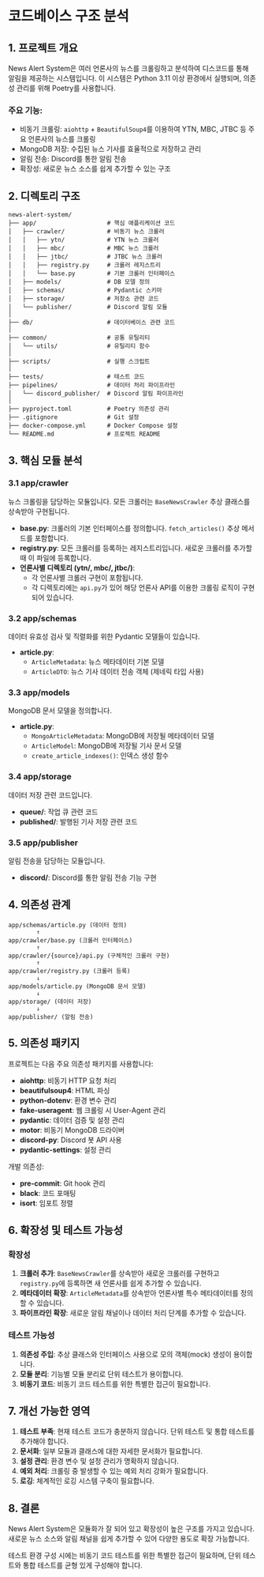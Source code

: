 # 코드베이스 구조 분석

## 1. 프로젝트 개요

News Alert System은 여러 언론사의 뉴스를 크롤링하고 분석하여 디스코드를 통해 알림을 제공하는 시스템입니다. 이 시스템은 Python 3.11 이상 환경에서 실행되며, 의존성 관리를 위해 Poetry를 사용합니다. 

### 주요 기능:
- 비동기 크롤링: `aiohttp` + `BeautifulSoup4`를 이용하여 YTN, MBC, JTBC 등 주요 언론사의 뉴스를 크롤링
- MongoDB 저장: 수집된 뉴스 기사를 효율적으로 저장하고 관리
- 알림 전송: Discord를 통한 알림 전송
- 확장성: 새로운 뉴스 소스를 쉽게 추가할 수 있는 구조

## 2. 디렉토리 구조

```
news-alert-system/
├── app/                    # 핵심 애플리케이션 코드
│   ├── crawler/            # 비동기 뉴스 크롤러
│   │   ├── ytn/            # YTN 뉴스 크롤러
│   │   ├── mbc/            # MBC 뉴스 크롤러 
│   │   ├── jtbc/           # JTBC 뉴스 크롤러
│   │   ├── registry.py     # 크롤러 레지스트리
│   │   └── base.py         # 기본 크롤러 인터페이스
│   ├── models/             # DB 모델 정의
│   ├── schemas/            # Pydantic 스키마
│   ├── storage/            # 저장소 관련 코드
│   └── publisher/          # Discord 알림 모듈
│
├── db/                     # 데이터베이스 관련 코드
│
├── common/                 # 공통 유틸리티
│   └── utils/              # 유틸리티 함수
│
├── scripts/                # 실행 스크립트
│
├── tests/                  # 테스트 코드
├── pipelines/              # 데이터 처리 파이프라인
│   └── discord_publisher/  # Discord 알림 파이프라인
│
├── pyproject.toml          # Poetry 의존성 관리
├── .gitignore              # Git 설정
├── docker-compose.yml      # Docker Compose 설정
└── README.md               # 프로젝트 README
```

## 3. 핵심 모듈 분석

### 3.1 app/crawler

뉴스 크롤링을 담당하는 모듈입니다. 모든 크롤러는 `BaseNewsCrawler` 추상 클래스를 상속받아 구현됩니다.

- **base.py**: 크롤러의 기본 인터페이스를 정의합니다. `fetch_articles()` 추상 메서드를 포함합니다.
- **registry.py**: 모든 크롤러를 등록하는 레지스트리입니다. 새로운 크롤러를 추가할 때 이 파일에 등록합니다.
- **언론사별 디렉토리 (ytn/, mbc/, jtbc/)**:
  - 각 언론사별 크롤러 구현이 포함됩니다.
  - 각 디렉토리에는 `api.py`가 있어 해당 언론사 API를 이용한 크롤링 로직이 구현되어 있습니다.

### 3.2 app/schemas

데이터 유효성 검사 및 직렬화를 위한 Pydantic 모델들이 있습니다.

- **article.py**:
  - `ArticleMetadata`: 뉴스 메타데이터 기본 모델
  - `ArticleDTO`: 뉴스 기사 데이터 전송 객체 (제네릭 타입 사용)

### 3.3 app/models

MongoDB 문서 모델을 정의합니다.

- **article.py**:
  - `MongoArticleMetadata`: MongoDB에 저장될 메타데이터 모델
  - `ArticleModel`: MongoDB에 저장될 기사 문서 모델
  - `create_article_indexes()`: 인덱스 생성 함수

### 3.4 app/storage

데이터 저장 관련 코드입니다.

- **queue/**: 작업 큐 관련 코드
- **published/**: 발행된 기사 저장 관련 코드

### 3.5 app/publisher

알림 전송을 담당하는 모듈입니다.

- **discord/**: Discord를 통한 알림 전송 기능 구현

## 4. 의존성 관계

```
app/schemas/article.py (데이터 정의)
        ↑
app/crawler/base.py (크롤러 인터페이스)
        ↑
app/crawler/{source}/api.py (구체적인 크롤러 구현)
        ↑
app/crawler/registry.py (크롤러 등록)
        ↓
app/models/article.py (MongoDB 문서 모델)
        ↓
app/storage/ (데이터 저장)
        ↓
app/publisher/ (알림 전송)
```

## 5. 의존성 패키지

프로젝트는 다음 주요 의존성 패키지를 사용합니다:

- **aiohttp**: 비동기 HTTP 요청 처리
- **beautifulsoup4**: HTML 파싱
- **python-dotenv**: 환경 변수 관리
- **fake-useragent**: 웹 크롤링 시 User-Agent 관리
- **pydantic**: 데이터 검증 및 설정 관리
- **motor**: 비동기 MongoDB 드라이버
- **discord-py**: Discord 봇 API 사용
- **pydantic-settings**: 설정 관리

개발 의존성:
- **pre-commit**: Git hook 관리
- **black**: 코드 포매팅
- **isort**: 임포트 정렬

## 6. 확장성 및 테스트 가능성

### 확장성

1. **크롤러 추가**: `BaseNewsCrawler`를 상속받아 새로운 크롤러를 구현하고 `registry.py`에 등록하면 새 언론사를 쉽게 추가할 수 있습니다.
2. **메타데이터 확장**: `ArticleMetadata`를 상속받아 언론사별 특수 메타데이터를 정의할 수 있습니다.
3. **파이프라인 확장**: 새로운 알림 채널이나 데이터 처리 단계를 추가할 수 있습니다.

### 테스트 가능성

1. **의존성 주입**: 추상 클래스와 인터페이스 사용으로 모의 객체(mock) 생성이 용이합니다.
2. **모듈 분리**: 기능별 모듈 분리로 단위 테스트가 용이합니다.
3. **비동기 코드**: 비동기 코드 테스트를 위한 특별한 접근이 필요합니다.

## 7. 개선 가능한 영역

1. **테스트 부족**: 현재 테스트 코드가 충분하지 않습니다. 단위 테스트 및 통합 테스트를 추가해야 합니다.
2. **문서화**: 일부 모듈과 클래스에 대한 자세한 문서화가 필요합니다.
3. **설정 관리**: 환경 변수 및 설정 관리가 명확하지 않습니다.
4. **예외 처리**: 크롤링 중 발생할 수 있는 예외 처리 강화가 필요합니다.
5. **로깅**: 체계적인 로깅 시스템 구축이 필요합니다.

## 8. 결론

News Alert System은 모듈화가 잘 되어 있고 확장성이 높은 구조를 가지고 있습니다. 새로운 뉴스 소스와 알림 채널을 쉽게 추가할 수 있어 다양한 용도로 확장 가능합니다.

테스트 환경 구성 시에는 비동기 코드 테스트를 위한 특별한 접근이 필요하며, 단위 테스트와 통합 테스트를 균형 있게 구성해야 합니다. 